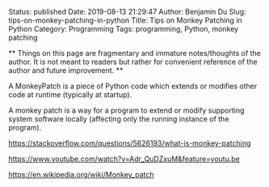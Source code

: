 Status: published
Date: 2019-08-13 21:29:47
Author: Benjamin Du
Slug: tips-on-monkey-patching-in-python
Title: Tips on Monkey Patching in Python
Category: Programming
Tags: programming, Python, monkey patching

**
Things on this page are fragmentary and immature notes/thoughts of the author.
It is not meant to readers but rather for convenient reference of the author and future improvement.
**

A MonkeyPatch is a piece of Python code which extends or modifies other code at runtime (typically at startup).

A monkey patch is a way for a program to extend or modify supporting system software locally (affecting only the running instance of the program).



https://stackoverflow.com/questions/5626193/what-is-monkey-patching

https://www.youtube.com/watch?v=Adr_QuDZxuM&feature=youtu.be

https://en.wikipedia.org/wiki/Monkey_patch

